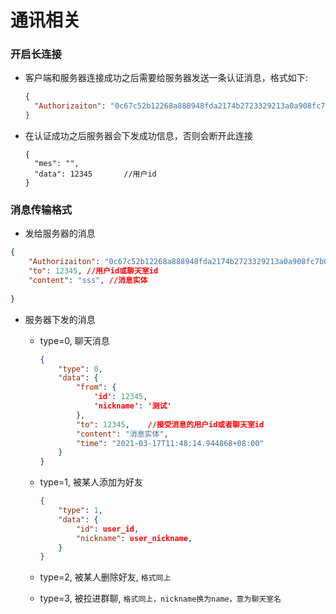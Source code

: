 # 通讯相关



### 开启长连接

- 客户端和服务器连接成功之后需要给服务器发送一条认证消息，格式如下:

  ```json
  {
  	"Authorizaiton": "0c67c52b12268a888948fda2174b2723329213a0a908fc7b07bc73fb947b1df5",
  }
  ```

- 在认证成功之后服务器会下发成功信息，否则会断开此连接

  ```
  {
  	"mes": "",
  	"data": 12345		//用户id
  }
  ```

  

### 消息传输格式

- 发给服务器的消息

```json
{
    "Authorizaiton": "0c67c52b12268a888948fda2174b2723329213a0a908fc7b07bc73fb947b1df5",
    "to": 12345, //用户id或聊天室id
    "content": "sss", //消息实体
  
}
```

- 服务器下发的消息

  - type=0, 聊天消息

    ```json
    {
        "type": 0,
        "data": {
            "from": {
                'id': 12345,
                'nickname': '测试'
            },
            "to": 12345,    //接受消息的用户id或者聊天室id
            "content": "消息实体",
            "time": "2021-03-17T11:48:14.944868+08:00"
        }
    }
    ```

    

  - type=1, 被某人添加为好友

    ```json
    {
    	"type": 1,
    	"data": {
    		"id": user_id,
    		"nickname": user_nickname,
    	}
    }
    ```

  - type=2, 被某人删除好友, `格式同上`

  - type=3, 被拉进群聊, `格式同上，nickname换为name，意为聊天室名`

    